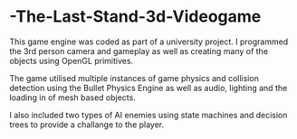 # -The-Last-Stand-3d-Videogame

This game engine was coded as part of a university project. I programmed the 3rd person camera and gameplay as well as creating many of the objects using OpenGL primitives.

The game utilised multiple instances of game physics and collision detection using the Bullet Physics Engine as well as audio, lighting and the loading in of mesh based objects.

I also included two types of AI enemies using state machines and decision trees to provide a challange to the player.
